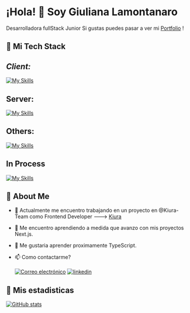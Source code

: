 
# ¡Hola! 👋 Soy Giuliana Lamontanaro

Desarrolladora fullStack Junior
Si gustas puedes pasar a ver mi [Portfolio](https://portafolio-lamontanaro-giuliana.vercel.app/) !

## 🚀 Mi Tech Stack

## *Client:*
[![My Skills](https://skillicons.dev/icons?i=js,html,css,react,bootstrap,mui,redux)](https://skillicons.dev)


## **Server:** 
[![My Skills](https://skillicons.dev/icons?i=nodejs,express,mongo)](https://skillicons.dev)


## **Others:**
[![My Skills](https://skillicons.dev/icons?i=vite,git,github)](https://skillicons.dev)

## **In Process**

[![My Skills](https://skillicons.dev/icons?i=redux,tailwind)](https://skillicons.dev)


## 🚀  About Me


- 🔭 Actualmente me encuentro trabajando en un proyecto en @Kiura-Team como Frontend Developer ---> [Kiura](https://github.com/Kiura-Team)
- 🌱 Me encuentro aprendiendo a medida que avanzo con mis proyectos Next.js.
- 🤔 Me gustaria aprender proximamente TypeScript.

- 📫 Como contactarme?
<br> <br>
[![Correo electrónico](https://img.shields.io/badge/Correo-white?style=for-the-badge&logo=gmail)](mailto:lamontanarog@gmail.com?Subject=Agenda%20De%20Entrevista%20Para:)
[![linkedin](https://img.shields.io/badge/linkedin-0A66C2?style=for-the-badge&logo=linkedin&logoColor=white)](https://www.linkedin.com/in/giuliana-lamontanaro-432a2a223)


## 🚀 Mis estadisticas

[![GitHub stats](https://github-readme-stats.vercel.app/api/top-langs/?username=lamontanarog&theme=cobalt&show_icons=true&layout=compact)](https://github.com/lamontanarog)



